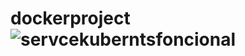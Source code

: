 # dockerproject![servcekuberntsfoncional](https://github.com/feryeel/dockerproject/assets/119103713/b5b60918-c107-4895-a358-3b33424027c5)
